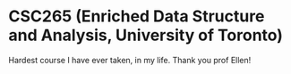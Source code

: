 # CSC265 (Enriched Data Structure and Analysis, University of Toronto)
Hardest course I have ever taken, in my life. Thank you prof Ellen!
